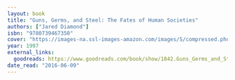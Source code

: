 ```yaml
---
layout: book
title: "Guns, Germs, and Steel: The Fates of Human Societies"
authors: ["Jared Diamond"]
isbn: "9780739467350"
cover: "https://images-na.ssl-images-amazon.com/images/S/compressed.photo.goodreads.com/books/1453215833i/1842.jpg"
year: 1997
external_links:
  goodreads: https://www.goodreads.com/book/show/1842.Guns_Germs_and_Steel
date_read: "2016-06-09"
---
```

